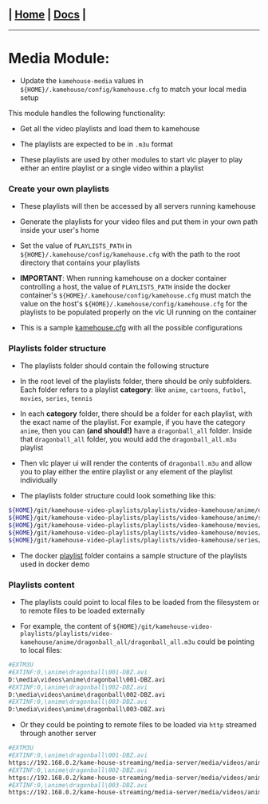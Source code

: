 | [Home](/README.md) | [Docs](/docs/README.md) |
---------------------------------------------------------------

*********************

# Media Module:

- Update the `kamehouse-media` values in `${HOME}/.kamehouse/config/kamehouse.cfg` to match your local media setup

This module handles the following functionality:

- Get all the video playlists and load them to kamehouse

- The playlists are expected to be in `.m3u` format

- These playlists are used by other modules to start vlc player to play either an entire playlist or a single video within a playlist

### Create your own playlists

- These playlists will then be accessed by all servers running kamehouse

- Generate the playlists for your video files and put them in your own path inside your user's home

- Set the value of `PLAYLISTS_PATH` in `${HOME}/.kamehouse/config/kamehouse.cfg` with the path to the root directory that contains your playlists

- **IMPORTANT**: When running kamehouse on a docker container controlling a host, the value of `PLAYLISTS_PATH` inside the docker container's `${HOME}/.kamehouse/config/kamehouse.cfg` must match the value on the host's `${HOME}/.kamehouse/config/kamehouse.cfg` for the playlists to be populated properly on the vlc UI running on the container

- This is a sample [kamehouse.cfg](/docker/config/kamehouse.cfg) with all the possible configurations

### Playlists folder structure

- The playlists folder should contain the following structure

- In the root level of the playlists folder, there should be only subfolders. Each folder refers to a playlist **category**: like `anime`, `cartoons`, `futbol`, `movies`, `series`, `tennis`

- In each **category** folder, there should be a folder for each playlist, with the exact name of the playlist. For example, if you have the category `anime`, then you can **(and should!)** have a `dragonball_all` folder. Inside that `dragonball_all` folder, you would add the `dragonball_all.m3u` playlist

- Then vlc player ui will render the contents of `dragonball.m3u` and allow you to play either the entire playlist or any element of the playlist individually

- The playlists folder structure could look something like this:
```sh
${HOME}/git/kamehouse-video-playlists/playlists/video-kamehouse/anime/dragonball_all/dragonball_all.m3u
${HOME}/git/kamehouse-video-playlists/playlists/video-kamehouse/anime/saint_seiya_all/saint_seiya_all.m3u
${HOME}/git/kamehouse-video-playlists/playlists/video-kamehouse/movies/movies_dc_all/movies_dc_all.m3u
${HOME}/git/kamehouse-video-playlists/playlists/video-kamehouse/movies/movies_marvel_all/movies_marvel_all.m3u
${HOME}/git/kamehouse-video-playlists/playlists/video-kamehouse/series/game_of_thrones_all/game_of_thrones_all.m3u
```
- The docker [playlist](/docker/media/playlist/) folder contains a sample structure of the playlists used in docker demo

### Playlists content

- The playlists could point to local files to be loaded from the filesystem or to remote files to be loaded externally

- For example, the content of `${HOME}/git/kamehouse-video-playlists/playlists/video-kamehouse/anime/dragonball_all/dragonball_all.m3u` could be pointing to local files:
```sh
#EXTM3U
#EXTINF:0,\anime\dragonball\001-DBZ.avi
D:\media\videos\anime\dragonball\001-DBZ.avi
#EXTINF:0,\anime\dragonball\002-DBZ.avi
D:\media\videos\anime\dragonball\002-DBZ.avi
#EXTINF:0,\anime\dragonball\003-DBZ.avi
D:\media\videos\anime\dragonball\003-DBZ.avi
```

- Or they could be pointing to remote files to be loaded via `http` streamed through another server
```sh
#EXTM3U
#EXTINF:0,\anime\dragonball\001-DBZ.avi
https://192.168.0.2/kame-house-streaming/media-server/media/videos/anime/dragonball/001-DBZ.avi
#EXTINF:0,\anime\dragonball\002-DBZ.avi
https://192.168.0.2/kame-house-streaming/media-server/media/videos/anime/dragonball/002-DBZ.avi
#EXTINF:0,\anime\dragonball\003-DBZ.avi
https://192.168.0.2/kame-house-streaming/media-server/media/videos/anime/dragonball/003-DBZ.avi
```
